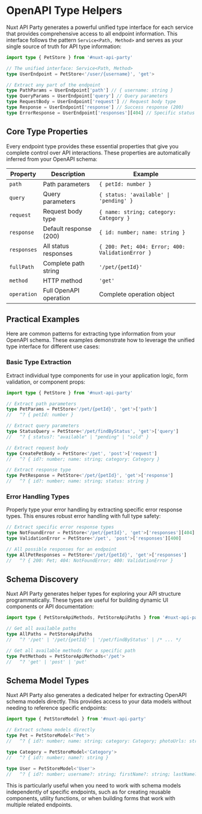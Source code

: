 # OpenAPI Type Helpers

Nuxt API Party generates a powerful unified type interface for each service that provides comprehensive access to all endpoint information. This interface follows the pattern `Service<Path, Method>` and serves as your single source of truth for API type information:

```ts
import type { PetStore } from '#nuxt-api-party'

// The unified interface: Service<Path, Method>
type UserEndpoint = PetStore<'/user/{username}', 'get'>

// Extract any part of the endpoint
type PathParams = UserEndpoint['path'] // { username: string }
type QueryParams = UserEndpoint['query'] // Query parameters
type RequestBody = UserEndpoint['request'] // Request body type
type Response = UserEndpoint['response'] // Success response (200)
type ErrorResponse = UserEndpoint['responses'][404] // Specific status code
```

## Core Type Properties

Every endpoint type provides these essential properties that give you complete control over API interactions. These properties are automatically inferred from your OpenAPI schema:

| Property    | Description            | Example                                          |
| ----------- | ---------------------- | ------------------------------------------------ |
| `path`      | Path parameters        | `{ petId: number }`                              |
| `query`     | Query parameters       | `{ status: 'available' \| 'pending' }`           |
| `request`   | Request body type      | `{ name: string; category: Category }`           |
| `response`  | Default response (200) | `{ id: number; name: string }`                   |
| `responses` | All status responses   | `{ 200: Pet; 404: Error; 400: ValidationError }` |
| `fullPath`  | Complete path string   | `'/pet/{petId}'`                                 |
| `method`    | HTTP method            | `'get'`                                          |
| `operation` | Full OpenAPI operation | Complete operation object                        |

## Practical Examples

Here are common patterns for extracting type information from your OpenAPI schema. These examples demonstrate how to leverage the unified type interface for different use cases:

### Basic Type Extraction

Extract individual type components for use in your application logic, form validation, or component props:

```ts
import type { PetStore } from '#nuxt-api-party'

// Extract path parameters
type PetParams = PetStore<'/pet/{petId}', 'get'>['path']
//   ^? { petId: number }

// Extract query parameters
type StatusQuery = PetStore<'/pet/findByStatus', 'get'>['query']
//   ^? { status?: "available" | "pending" | "sold" }

// Extract request body
type CreatePetBody = PetStore<'/pet', 'post'>['request']
//   ^? { id?: number; name: string; category: Category }

// Extract response type
type PetResponse = PetStore<'/pet/{petId}', 'get'>['response']
//   ^? { id?: number; name: string; status: string }
```

### Error Handling Types

Properly type your error handling by extracting specific error response types. This ensures robust error handling with full type safety:

```ts
// Extract specific error response types
type NotFoundError = PetStore<'/pet/{petId}', 'get'>['responses'][404]
type ValidationError = PetStore<'/pet', 'post'>['responses'][400]

// All possible responses for an endpoint
type AllPetResponses = PetStore<'/pet/{petId}', 'get'>['responses']
//   ^? { 200: Pet; 404: NotFoundError; 400: ValidationError }
```

## Schema Discovery

Nuxt API Party generates helper types for exploring your API structure programmatically. These types are useful for building dynamic UI components or API documentation:

```ts
import type { PetStoreApiMethods, PetStoreApiPaths } from '#nuxt-api-party'

// Get all available paths
type AllPaths = PetStoreApiPaths
//   ^? '/pet' | '/pet/{petId}' | '/pet/findByStatus' | /* ... */

// Get all available methods for a specific path
type PetMethods = PetStoreApiMethods<'/pet'>
//   ^? 'get' | 'post' | 'put'
```

## Schema Model Types

Nuxt API Party also generates a dedicated helper for extracting OpenAPI schema models directly. This provides access to your data models without needing to reference specific endpoints:

```ts
import type { PetStoreModel } from '#nuxt-api-party'

// Extract schema models directly
type Pet = PetStoreModel<'Pet'>
//   ^? { id?: number; name: string; category: Category; photoUrls: string[]; tags?: Tag[]; status?: 'available' | 'pending' | 'sold' }

type Category = PetStoreModel<'Category'>
//   ^? { id?: number; name?: string }

type User = PetStoreModel<'User'>
//   ^? { id?: number; username?: string; firstName?: string; lastName?: string; email?: string; password?: string; phone?: string; userStatus?: number }
```

This is particularly useful when you need to work with schema models independently of specific endpoints, such as for creating reusable components, utility functions, or when building forms that work with multiple related endpoints.
